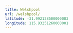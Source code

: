 ```yaml
---
title: Welshpool
url: /welshpool/
latitude: -31.992128500000003
longitude: 115.93251260000001
---
```

